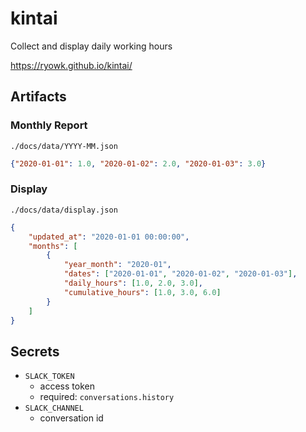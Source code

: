 # kintai
Collect and display daily working hours

https://ryowk.github.io/kintai/

## Artifacts
### Monthly Report
`./docs/data/YYYY-MM.json`
```json
{"2020-01-01": 1.0, "2020-01-02": 2.0, "2020-01-03": 3.0}
```

### Display
`./docs/data/display.json`
```json
{
    "updated_at": "2020-01-01 00:00:00",
    "months": [
        {
            "year_month": "2020-01",
            "dates": ["2020-01-01", "2020-01-02", "2020-01-03"],
            "daily_hours": [1.0, 2.0, 3.0],
            "cumulative_hours": [1.0, 3.0, 6.0]
        }
    ]
}
```

## Secrets
* `SLACK_TOKEN`
    * access token
    * required: `conversations.history`
* `SLACK_CHANNEL`
    * conversation id
